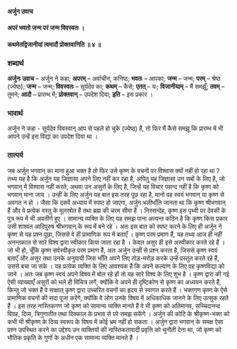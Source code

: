#### अर्जुन उवाच
#### अपरं भवतो जन्म परं जन्म विवस्वतः ।
#### कथमेतद्विजानीयां त्वमादौ प्रोक्तवानिति ॥ ४ ॥

### शब्दार्थ

**अर्जुनः उवाच** – अर्जुन ने कहा; **अपरम्** – अर्वाचीन, कनिष्ठ; **भवतः** – आपका; **जन्म** – जन्म; **परम्** – श्रेष्ठ (ज्येष्ठ); **जन्म** – जन्म; **विवस्वतः** – सूर्यदेव का; **कथम्** – कैसे; **एतत्** – यः; **विजानीयाम्** – मैं समझूँ; **तवम्** – तुमने; **आदौ** – प्रारम्भ में; **प्रोक्तवान्** – उपदेश दिया; **इति** – इस प्रकार ।

### भावार्थ

अर्जुन ने कहा - सूर्यदेव विवस्वान् आप से पहले हो चुके (ज्येष्ठ) हैं, तो फिर मैं कैसे समझू कि प्रारम्भ में भी आपने उन्हें इस विद्या का उपदेश दिया था ।

### तात्पर्य

जब अर्जुन भगवान् का माना हुआ भक्त है तो फिर उसे कृष्ण के वचनों पर विश्वास क्यों नहीं हो रहा था ? तथ्य यह है कि अर्जुन यह जिज्ञासा अपने लिए नहीं कर रहा है, अपितु यह जिज्ञासा उन सबों के लिए है, जो भगवान् में विश्वास नहीं करते, अथवा उन असुरों के लिए है, जिन्हें यह विचार पसन्द नहीं है कि कृष्ण को भगवान् माना जाय । उन्हीं के लिए अर्जुन यह बात इस तरह पूछ रहा है, मानो वह स्वयं भगवान् या कृष्ण से अवगत न हो । जैसा कि दसवें अध्याय में स्पष्ट हो जाएगा, अर्जुन भलीभाँति जानता था कि कृष्ण श्रीभगवान् हैं और वे प्रत्येक वस्तु के मूलस्रोत हैं तथा ब्रह्म की चरम सीमा हैं । निस्सन्देह, कृष्ण इस पृथ्वी पर देवकी के पुत्र रूप में भी अवतीर्ण हुए । सामान्य व्यक्ति के लिए यह समझ पाना अत्यन्त कठिन है कि कृष्ण किस प्रकार उसी शाश्वत आदिपुरुष श्रीभगवान् के रूप में बने रहे । अतः इस बात को स्पष्ट करने के लिए ही अर्जुन ने कृष्ण से यह प्रश्न पूछा, जिससे वे ही प्रामाणिक रूप में बताएँ । कृष्ण परम प्रमाण हैं, यह तथ्य आज ही नहीं अनन्तकाल से सारे विश्व द्वारा स्वीकार किया जाता रहा है । केवल असुर ही इसे अस्वीकार करते रहे हैं । जो भी हो, चूँकि कृष्ण सर्वस्वीकृत परम प्रमाण हैं, अतः अर्जुन उन्हीं से प्रश्न करता है, जिससे कृष्ण स्वयं बताएँ और असुर तथा उनके अनुयायी जिस भाँति अपने लिए तोड़-मरोड़ करके उन्हें प्रस्तुत करते रहे हैं, उससे बचा जा सके । यह प्रत्येक व्यक्ति के लिए आवश्यक है कि अपने कल्याण के लिए वह कृष्णविद्या को जाने । अतः जब कृष्ण स्वयं अपने विषय में बोल रहे हों तो यह सारे विश्व के लिए शुभ है । कृष्ण द्वारा की गई ऐसी व्याख्याएँ असुरों को भले ही विचित्र लगें, क्योंकि वे अपने ही दृष्टिकोण से कृष्ण का अध्ययन करते हैं, किन्तु जो भक्त हैं वे साक्षात् कृष्ण द्वारा उच्चरित वचनों का हृदय से स्वागत करते हैं । भक्तगण कृष्ण के ऐसे प्रामाणिक वचनों की सदा पूजा करेंगे, क्योंकि वे लोग उनके विषय में अधिकाधिक जानने के लिए उत्सुक रहते हैं । इस तरह नास्तिकगण जो कृष्ण को सामान्य व्यक्ति मानते हैं वे भी कृष्ण को अतिमानव, सच्चिदानन्द विग्रह, दिव्य, त्रिगुणातीत तथा दिक्काल के प्रभाव से परे समझ सकेंगे । अर्जुन की कोटि के श्रीकृष्ण-भक्त को कभी भी श्रीकृष्ण के दिव्य स्वरूप के विषय में कोई भ्रम नहीं हो सकता । अर्जुन द्वारा भगवान् के समक्ष ऐसा प्रश्न उपस्थित करने का उद्देश्य उन व्यक्तियों की नास्तिकतावादी प्रवृत्ति को चुनौती देना था, जो कृष्ण को भौतिक प्रकृति के गुणों के अधीन एक सामान्य व्यक्ति मानते हैं ।